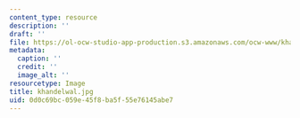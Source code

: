 ```yaml
---
content_type: resource
description: ''
draft: ''
file: https://ol-ocw-studio-app-production.s3.amazonaws.com/ocw-www/khandelwal.jpg
metadata:
  caption: ''
  credit: ''
  image_alt: ''
resourcetype: Image
title: khandelwal.jpg
uid: 0d0c69bc-059e-45f8-ba5f-55e76145abe7
---
```

